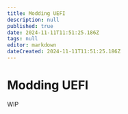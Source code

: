 ```yaml
---
title: Modding UEFI
description: null
published: true
date: 2024-11-11T11:51:25.186Z
tags: null
editor: markdown
dateCreated: 2024-11-11T11:51:25.186Z
---
```


# Modding UEFI

WIP